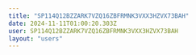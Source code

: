 ```yaml
---
title: "SP114Q12BZZARK7VZQ16ZBFRMNK3VXX3HZVX73BAH"
date: 2024-11-11T01:00:20.303Z
user: SP114Q12BZZARK7VZQ16ZBFRMNK3VXX3HZVX73BAH
layout: "users"
---
```

    